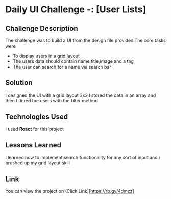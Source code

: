 # Daily UI Challenge -: [User Lists]

## Challenge Description

The challenge was to build a UI from the design file provided.The core tasks were

- To display users in a grid layout
- The users data should contain name,title,image and a tag
- The user can search for a name via search bar

## Solution
I designed the UI with a grid layout 3x3.I stored the data in an array and then filtered the users with the filter method

## Technologies Used

I used **React** for this project

## Lessons Learned
I learned how to implement search functionality for any sort of input and i brushed up my grid layout skill

## Link
You can view the project on (Click Link)[https://rb.gy/4dmzz]
